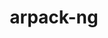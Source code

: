 ---
title: "arpack-ng"
layout: cache
categories: [package, develop]
meta: {"versions": ["3.8.0", "3.9.0"], "compilers": ["gcc@=11.1.0", "gcc@=12.1.0", "gcc@=8.4.0", "oneapi@=2023.0.0", "oneapi@=2023.1.0", "oneapi@=2023.2.0"], "oss": ["ubuntu18.04", "ubuntu20.04", "ubuntu22.04"], "platforms": ["linux"], "targets": ["ppc64le", "x86_64", "x86_64_v3"], "stacks": ["e4s", "e4s-oneapi", "e4s-power", "root", "tutorial"], "num_specs": 112, "num_specs_by_stack": {"root": 112, "e4s-power": 5, "e4s-oneapi": 17, "e4s": 5, "tutorial": 2}}
spec_details: [{"hash": "tmvduh4cix7s34colkt5lcyugs4olayf", "compiler": "gcc@=8.4.0", "versions": ["3.8.0"], "os": "ubuntu18.04", "platform": "linux", "target": "x86_64", "variants": ["+mpi", "+shared"], "stacks": ["root"], "size": "-", "tarball": "https://binaries.spack.io/develop/build_cache/linux-ubuntu18.04-x86_64/gcc-8.4.0/arpack-ng-3.8.0/linux-ubuntu18.04-x86_64-gcc-8.4.0-arpack-ng-3.8.0-tmvduh4cix7s34colkt5lcyugs4olayf.spack"}, {"hash": "2jkyprvszyho2seg5tcwxlnaew2h3c6l", "compiler": "gcc@=8.4.0", "versions": ["3.8.0"], "os": "ubuntu18.04", "platform": "linux", "target": "x86_64", "variants": ["build_system=cmake", "build_type=RelWithDebInfo", "~icb", "~ipo", "+mpi", "+shared"], "stacks": ["root"], "size": "-", "tarball": "https://binaries.spack.io/develop/build_cache/linux-ubuntu18.04-x86_64/gcc-8.4.0/arpack-ng-3.8.0/linux-ubuntu18.04-x86_64-gcc-8.4.0-arpack-ng-3.8.0-2jkyprvszyho2seg5tcwxlnaew2h3c6l.spack"}, {"hash": "yokklhtacw4ji2gfacz53ssj6qm2krfo", "compiler": "gcc@=8.4.0", "versions": ["3.8.0"], "os": "ubuntu18.04", "platform": "linux", "target": "x86_64", "variants": ["+mpi", "+shared"], "stacks": ["root"], "size": "-", "tarball": "https://binaries.spack.io/develop/build_cache/linux-ubuntu18.04-x86_64/gcc-8.4.0/arpack-ng-3.8.0/linux-ubuntu18.04-x86_64-gcc-8.4.0-arpack-ng-3.8.0-yokklhtacw4ji2gfacz53ssj6qm2krfo.spack"}, {"hash": "ctvpw67k5uzaeftvtfwzb54upbalv3d6", "compiler": "gcc@=8.4.0", "versions": ["3.8.0"], "os": "ubuntu18.04", "platform": "linux", "target": "x86_64", "variants": ["build_system=cmake", "build_type=RelWithDebInfo", "~ipo", "+mpi", "+shared"], "stacks": ["root"], "size": "-", "tarball": "https://binaries.spack.io/develop/build_cache/linux-ubuntu18.04-x86_64/gcc-8.4.0/arpack-ng-3.8.0/linux-ubuntu18.04-x86_64-gcc-8.4.0-arpack-ng-3.8.0-ctvpw67k5uzaeftvtfwzb54upbalv3d6.spack"}, {"hash": "talcbfagn2ojwczjphydu6vxs252yxj2", "compiler": "gcc@=8.4.0", "versions": ["3.8.0"], "os": "ubuntu18.04", "platform": "linux", "target": "x86_64", "variants": ["+mpi", "+shared"], "stacks": ["root"], "size": "-", "tarball": "https://binaries.spack.io/develop/build_cache/linux-ubuntu18.04-x86_64/gcc-8.4.0/arpack-ng-3.8.0/linux-ubuntu18.04-x86_64-gcc-8.4.0-arpack-ng-3.8.0-talcbfagn2ojwczjphydu6vxs252yxj2.spack"}, {"hash": "p6q564yklf6ucd66nzdulsmuc3iefzqq", "compiler": "gcc@=8.4.0", "versions": ["3.8.0"], "os": "ubuntu18.04", "platform": "linux", "target": "x86_64", "variants": ["+mpi", "+shared"], "stacks": ["root"], "size": "-", "tarball": "https://binaries.spack.io/develop/build_cache/linux-ubuntu18.04-x86_64/gcc-8.4.0/arpack-ng-3.8.0/linux-ubuntu18.04-x86_64-gcc-8.4.0-arpack-ng-3.8.0-p6q564yklf6ucd66nzdulsmuc3iefzqq.spack"}, {"hash": "eeuztoz4cu2qshp7trwgdkfly6ixqg2f", "compiler": "gcc@=8.4.0", "versions": ["3.8.0"], "os": "ubuntu18.04", "platform": "linux", "target": "x86_64", "variants": ["+mpi", "+shared"], "stacks": ["root"], "size": "-", "tarball": "https://binaries.spack.io/develop/build_cache/linux-ubuntu18.04-x86_64/gcc-8.4.0/arpack-ng-3.8.0/linux-ubuntu18.04-x86_64-gcc-8.4.0-arpack-ng-3.8.0-eeuztoz4cu2qshp7trwgdkfly6ixqg2f.spack"}, {"hash": "37ohfsnzu7wyehdvfo53lnivmrxmhhs2", "compiler": "gcc@=8.4.0", "versions": ["3.8.0"], "os": "ubuntu18.04", "platform": "linux", "target": "x86_64", "variants": ["+mpi", "+shared"], "stacks": ["root"], "size": "-", "tarball": "https://binaries.spack.io/develop/build_cache/linux-ubuntu18.04-x86_64/gcc-8.4.0/arpack-ng-3.8.0/linux-ubuntu18.04-x86_64-gcc-8.4.0-arpack-ng-3.8.0-37ohfsnzu7wyehdvfo53lnivmrxmhhs2.spack"}, {"hash": "cms6ycfnr4k4omixt2plsxnqsviigpdc", "compiler": "gcc@=8.4.0", "versions": ["3.8.0"], "os": "ubuntu18.04", "platform": "linux", "target": "x86_64", "variants": ["+mpi", "+shared"], "stacks": ["root"], "size": "-", "tarball": "https://binaries.spack.io/develop/build_cache/linux-ubuntu18.04-x86_64/gcc-8.4.0/arpack-ng-3.8.0/linux-ubuntu18.04-x86_64-gcc-8.4.0-arpack-ng-3.8.0-cms6ycfnr4k4omixt2plsxnqsviigpdc.spack"}, {"hash": "2wox2thv54yzrqcqx6s32xxojfo2qx7l", "compiler": "gcc@=8.4.0", "versions": ["3.8.0"], "os": "ubuntu18.04", "platform": "linux", "target": "x86_64", "variants": ["+mpi", "+shared"], "stacks": ["root"], "size": "-", "tarball": "https://binaries.spack.io/develop/build_cache/linux-ubuntu18.04-x86_64/gcc-8.4.0/arpack-ng-3.8.0/linux-ubuntu18.04-x86_64-gcc-8.4.0-arpack-ng-3.8.0-2wox2thv54yzrqcqx6s32xxojfo2qx7l.spack"}, {"hash": "ogpo5hry4rezlt3jeybo6uy723v66w4g", "compiler": "gcc@=8.4.0", "versions": ["3.8.0"], "os": "ubuntu18.04", "platform": "linux", "target": "x86_64", "variants": ["build_system=cmake", "build_type=RelWithDebInfo", "generator=make", "~icb", "~ipo", "+mpi", "+shared"], "stacks": ["root"], "size": "-", "tarball": "https://binaries.spack.io/develop/build_cache/linux-ubuntu18.04-x86_64/gcc-8.4.0/arpack-ng-3.8.0/linux-ubuntu18.04-x86_64-gcc-8.4.0-arpack-ng-3.8.0-ogpo5hry4rezlt3jeybo6uy723v66w4g.spack"}, {"hash": "qs66susv6itlybdxh6h4gdxxsxnb5acb", "compiler": "gcc@=8.4.0", "versions": ["3.8.0"], "os": "ubuntu18.04", "platform": "linux", "target": "x86_64", "variants": ["+mpi", "+shared"], "stacks": ["root"], "size": "-", "tarball": "https://binaries.spack.io/develop/build_cache/linux-ubuntu18.04-x86_64/gcc-8.4.0/arpack-ng-3.8.0/linux-ubuntu18.04-x86_64-gcc-8.4.0-arpack-ng-3.8.0-qs66susv6itlybdxh6h4gdxxsxnb5acb.spack"}, {"hash": "mdmampdkzpaemcmaqrgvw5pow47g7v3p", "compiler": "gcc@=8.4.0", "versions": ["3.8.0"], "os": "ubuntu18.04", "platform": "linux", "target": "x86_64", "variants": ["+mpi", "+shared"], "stacks": ["root"], "size": "-", "tarball": "https://binaries.spack.io/develop/build_cache/linux-ubuntu18.04-x86_64/gcc-8.4.0/arpack-ng-3.8.0/linux-ubuntu18.04-x86_64-gcc-8.4.0-arpack-ng-3.8.0-mdmampdkzpaemcmaqrgvw5pow47g7v3p.spack"}, {"hash": "zmpcumm4yhg5p6a5wxsqiehzft2gh23n", "compiler": "gcc@=8.4.0", "versions": ["3.8.0"], "os": "ubuntu18.04", "platform": "linux", "target": "x86_64", "variants": ["+mpi", "+shared"], "stacks": ["root"], "size": "-", "tarball": "https://binaries.spack.io/develop/build_cache/linux-ubuntu18.04-x86_64/gcc-8.4.0/arpack-ng-3.8.0/linux-ubuntu18.04-x86_64-gcc-8.4.0-arpack-ng-3.8.0-zmpcumm4yhg5p6a5wxsqiehzft2gh23n.spack"}, {"hash": "lqvq3we2bgrg2j2zowjs5nialpimfc3b", "compiler": "gcc@=8.4.0", "versions": ["3.8.0"], "os": "ubuntu18.04", "platform": "linux", "target": "x86_64", "variants": ["+mpi", "+shared"], "stacks": ["root"], "size": "-", "tarball": "https://binaries.spack.io/develop/build_cache/linux-ubuntu18.04-x86_64/gcc-8.4.0/arpack-ng-3.8.0/linux-ubuntu18.04-x86_64-gcc-8.4.0-arpack-ng-3.8.0-lqvq3we2bgrg2j2zowjs5nialpimfc3b.spack"}, {"hash": "txaqcckl4gcujf34rufwflnfv4xmtvz7", "compiler": "gcc@=8.4.0", "versions": ["3.8.0"], "os": "ubuntu18.04", "platform": "linux", "target": "x86_64", "variants": ["+mpi", "+shared"], "stacks": ["root"], "size": "-", "tarball": "https://binaries.spack.io/develop/build_cache/linux-ubuntu18.04-x86_64/gcc-8.4.0/arpack-ng-3.8.0/linux-ubuntu18.04-x86_64-gcc-8.4.0-arpack-ng-3.8.0-txaqcckl4gcujf34rufwflnfv4xmtvz7.spack"}, {"hash": "qks53jajlf62yvhlimjahpesaq2we5kq", "compiler": "gcc@=8.4.0", "versions": ["3.8.0"], "os": "ubuntu18.04", "platform": "linux", "target": "x86_64", "variants": ["build_system=cmake", "build_type=RelWithDebInfo", "~icb", "~ipo", "+mpi", "+shared"], "stacks": ["root"], "size": "-", "tarball": "https://binaries.spack.io/develop/build_cache/linux-ubuntu18.04-x86_64/gcc-8.4.0/arpack-ng-3.8.0/linux-ubuntu18.04-x86_64-gcc-8.4.0-arpack-ng-3.8.0-qks53jajlf62yvhlimjahpesaq2we5kq.spack"}, {"hash": "mcnqtw4qsd34vyhygl4pakydshspnui7", "compiler": "gcc@=8.4.0", "versions": ["3.8.0"], "os": "ubuntu18.04", "platform": "linux", "target": "x86_64", "variants": ["+mpi", "+shared"], "stacks": ["root"], "size": "-", "tarball": "https://binaries.spack.io/develop/build_cache/linux-ubuntu18.04-x86_64/gcc-8.4.0/arpack-ng-3.8.0/linux-ubuntu18.04-x86_64-gcc-8.4.0-arpack-ng-3.8.0-mcnqtw4qsd34vyhygl4pakydshspnui7.spack"}, {"hash": "2f6gg2aq3kz2w2aoelvcjvzypa3o3vlv", "compiler": "gcc@=8.4.0", "versions": ["3.8.0"], "os": "ubuntu18.04", "platform": "linux", "target": "x86_64", "variants": ["+mpi", "+shared"], "stacks": ["root"], "size": "-", "tarball": "https://binaries.spack.io/develop/build_cache/linux-ubuntu18.04-x86_64/gcc-8.4.0/arpack-ng-3.8.0/linux-ubuntu18.04-x86_64-gcc-8.4.0-arpack-ng-3.8.0-2f6gg2aq3kz2w2aoelvcjvzypa3o3vlv.spack"}, {"hash": "hawcbpkh3rrw4dzigzeywkxyf6vae3fo", "compiler": "gcc@=8.4.0", "versions": ["3.8.0"], "os": "ubuntu18.04", "platform": "linux", "target": "x86_64", "variants": ["build_system=cmake", "build_type=RelWithDebInfo", "~ipo", "+mpi", "+shared"], "stacks": ["root"], "size": "-", "tarball": "https://binaries.spack.io/develop/build_cache/linux-ubuntu18.04-x86_64/gcc-8.4.0/arpack-ng-3.8.0/linux-ubuntu18.04-x86_64-gcc-8.4.0-arpack-ng-3.8.0-hawcbpkh3rrw4dzigzeywkxyf6vae3fo.spack"}, {"hash": "qlqtusjnqj5ngnybttbcyyfhfb6ndwoa", "compiler": "gcc@=8.4.0", "versions": ["3.8.0"], "os": "ubuntu18.04", "platform": "linux", "target": "x86_64", "variants": ["+mpi", "+shared"], "stacks": ["root"], "size": "-", "tarball": "https://binaries.spack.io/develop/build_cache/linux-ubuntu18.04-x86_64/gcc-8.4.0/arpack-ng-3.8.0/linux-ubuntu18.04-x86_64-gcc-8.4.0-arpack-ng-3.8.0-qlqtusjnqj5ngnybttbcyyfhfb6ndwoa.spack"}, {"hash": "vvb4k2iudj7l7wcycxtyhjuzkfcwwysf", "compiler": "gcc@=8.4.0", "versions": ["3.8.0"], "os": "ubuntu18.04", "platform": "linux", "target": "x86_64", "variants": ["+mpi", "+shared"], "stacks": ["root"], "size": "-", "tarball": "https://binaries.spack.io/develop/build_cache/linux-ubuntu18.04-x86_64/gcc-8.4.0/arpack-ng-3.8.0/linux-ubuntu18.04-x86_64-gcc-8.4.0-arpack-ng-3.8.0-vvb4k2iudj7l7wcycxtyhjuzkfcwwysf.spack"}, {"hash": "ygh5crprkgi3pvwoorsmh4h7exvbary5", "compiler": "gcc@=8.4.0", "versions": ["3.8.0"], "os": "ubuntu18.04", "platform": "linux", "target": "x86_64", "variants": ["+mpi", "+shared"], "stacks": ["root"], "size": "-", "tarball": "https://binaries.spack.io/develop/build_cache/linux-ubuntu18.04-x86_64/gcc-8.4.0/arpack-ng-3.8.0/linux-ubuntu18.04-x86_64-gcc-8.4.0-arpack-ng-3.8.0-ygh5crprkgi3pvwoorsmh4h7exvbary5.spack"}, {"hash": "yzxi2t6sbhuogrxrwphbwa2yqoxhwd3i", "compiler": "gcc@=8.4.0", "versions": ["3.8.0"], "os": "ubuntu18.04", "platform": "linux", "target": "x86_64", "variants": ["+mpi", "+shared"], "stacks": ["root"], "size": "-", "tarball": "https://binaries.spack.io/develop/build_cache/linux-ubuntu18.04-x86_64/gcc-8.4.0/arpack-ng-3.8.0/linux-ubuntu18.04-x86_64-gcc-8.4.0-arpack-ng-3.8.0-yzxi2t6sbhuogrxrwphbwa2yqoxhwd3i.spack"}, {"hash": "llgqxg5pw5aghjd37qwrflie2ap7qwxd", "compiler": "gcc@=8.4.0", "versions": ["3.8.0"], "os": "ubuntu18.04", "platform": "linux", "target": "x86_64", "variants": ["build_system=cmake", "build_type=RelWithDebInfo", "~icb", "~ipo", "+mpi", "+shared"], "stacks": ["root"], "size": "-", "tarball": "https://binaries.spack.io/develop/build_cache/linux-ubuntu18.04-x86_64/gcc-8.4.0/arpack-ng-3.8.0/linux-ubuntu18.04-x86_64-gcc-8.4.0-arpack-ng-3.8.0-llgqxg5pw5aghjd37qwrflie2ap7qwxd.spack"}, {"hash": "zgu6xqao3pxwvu5vript7c7c4mh5iliq", "compiler": "gcc@=8.4.0", "versions": ["3.8.0"], "os": "ubuntu18.04", "platform": "linux", "target": "x86_64", "variants": ["+mpi", "+shared"], "stacks": ["root"], "size": "-", "tarball": "https://binaries.spack.io/develop/build_cache/linux-ubuntu18.04-x86_64/gcc-8.4.0/arpack-ng-3.8.0/linux-ubuntu18.04-x86_64-gcc-8.4.0-arpack-ng-3.8.0-zgu6xqao3pxwvu5vript7c7c4mh5iliq.spack"}, {"hash": "awhi2tbdoioe5dhg2rfuk3ig7xvwg5ky", "compiler": "gcc@=8.4.0", "versions": ["3.8.0"], "os": "ubuntu18.04", "platform": "linux", "target": "x86_64", "variants": ["build_system=cmake", "build_type=RelWithDebInfo", "~icb", "~ipo", "+mpi", "+shared"], "stacks": ["root"], "size": "-", "tarball": "https://binaries.spack.io/develop/build_cache/linux-ubuntu18.04-x86_64/gcc-8.4.0/arpack-ng-3.8.0/linux-ubuntu18.04-x86_64-gcc-8.4.0-arpack-ng-3.8.0-awhi2tbdoioe5dhg2rfuk3ig7xvwg5ky.spack"}, {"hash": "2ahzve2wjsg6m5w2ogftkfefqhgfqfnl", "compiler": "gcc@=8.4.0", "versions": ["3.8.0"], "os": "ubuntu18.04", "platform": "linux", "target": "x86_64", "variants": ["build_system=cmake", "build_type=RelWithDebInfo", "~ipo", "+mpi", "+shared"], "stacks": ["root"], "size": "-", "tarball": "https://binaries.spack.io/develop/build_cache/linux-ubuntu18.04-x86_64/gcc-8.4.0/arpack-ng-3.8.0/linux-ubuntu18.04-x86_64-gcc-8.4.0-arpack-ng-3.8.0-2ahzve2wjsg6m5w2ogftkfefqhgfqfnl.spack"}, {"hash": "x3hgxmas2xdqej6cky74ut75wtianyc7", "compiler": "gcc@=8.4.0", "versions": ["3.8.0"], "os": "ubuntu18.04", "platform": "linux", "target": "x86_64", "variants": ["+mpi", "+shared"], "stacks": ["root"], "size": "-", "tarball": "https://binaries.spack.io/develop/build_cache/linux-ubuntu18.04-x86_64/gcc-8.4.0/arpack-ng-3.8.0/linux-ubuntu18.04-x86_64-gcc-8.4.0-arpack-ng-3.8.0-x3hgxmas2xdqej6cky74ut75wtianyc7.spack"}, {"hash": "23zbas4zx643b6n2tw4qfji6dgvssrk4", "compiler": "gcc@=8.4.0", "versions": ["3.8.0"], "os": "ubuntu18.04", "platform": "linux", "target": "x86_64", "variants": ["+mpi", "+shared"], "stacks": ["root"], "size": "-", "tarball": "https://binaries.spack.io/develop/build_cache/linux-ubuntu18.04-x86_64/gcc-8.4.0/arpack-ng-3.8.0/linux-ubuntu18.04-x86_64-gcc-8.4.0-arpack-ng-3.8.0-23zbas4zx643b6n2tw4qfji6dgvssrk4.spack"}, {"hash": "czwbknotd3sb6yn333usjru34466dz4j", "compiler": "gcc@=8.4.0", "versions": ["3.8.0"], "os": "ubuntu18.04", "platform": "linux", "target": "x86_64", "variants": ["+mpi", "+shared"], "stacks": ["root"], "size": "-", "tarball": "https://binaries.spack.io/develop/build_cache/linux-ubuntu18.04-x86_64/gcc-8.4.0/arpack-ng-3.8.0/linux-ubuntu18.04-x86_64-gcc-8.4.0-arpack-ng-3.8.0-czwbknotd3sb6yn333usjru34466dz4j.spack"}, {"hash": "yi3ibqjz2vqolgbw4hndqz6nvd6woj4r", "compiler": "gcc@=8.4.0", "versions": ["3.8.0"], "os": "ubuntu18.04", "platform": "linux", "target": "x86_64", "variants": ["+mpi", "+shared"], "stacks": ["root"], "size": "-", "tarball": "https://binaries.spack.io/develop/build_cache/linux-ubuntu18.04-x86_64/gcc-8.4.0/arpack-ng-3.8.0/linux-ubuntu18.04-x86_64-gcc-8.4.0-arpack-ng-3.8.0-yi3ibqjz2vqolgbw4hndqz6nvd6woj4r.spack"}, {"hash": "2layyy5iepaayorvjhvx3sex36yrujwb", "compiler": "gcc@=8.4.0", "versions": ["3.8.0"], "os": "ubuntu18.04", "platform": "linux", "target": "x86_64", "variants": ["+mpi", "+shared"], "stacks": ["root"], "size": "-", "tarball": "https://binaries.spack.io/develop/build_cache/linux-ubuntu18.04-x86_64/gcc-8.4.0/arpack-ng-3.8.0/linux-ubuntu18.04-x86_64-gcc-8.4.0-arpack-ng-3.8.0-2layyy5iepaayorvjhvx3sex36yrujwb.spack"}, {"hash": "gczs6tguo4qjptnoortuvajqy3y6weuq", "compiler": "gcc@=8.4.0", "versions": ["3.8.0"], "os": "ubuntu18.04", "platform": "linux", "target": "x86_64", "variants": ["+mpi", "+shared"], "stacks": ["root"], "size": "-", "tarball": "https://binaries.spack.io/develop/build_cache/linux-ubuntu18.04-x86_64/gcc-8.4.0/arpack-ng-3.8.0/linux-ubuntu18.04-x86_64-gcc-8.4.0-arpack-ng-3.8.0-gczs6tguo4qjptnoortuvajqy3y6weuq.spack"}, {"hash": "5yvibbvlkam3c2xtwrq5yg5nuyumpqr2", "compiler": "gcc@=8.4.0", "versions": ["3.8.0"], "os": "ubuntu18.04", "platform": "linux", "target": "x86_64", "variants": ["+mpi", "+shared"], "stacks": ["root"], "size": "-", "tarball": "https://binaries.spack.io/develop/build_cache/linux-ubuntu18.04-x86_64/gcc-8.4.0/arpack-ng-3.8.0/linux-ubuntu18.04-x86_64-gcc-8.4.0-arpack-ng-3.8.0-5yvibbvlkam3c2xtwrq5yg5nuyumpqr2.spack"}, {"hash": "7awejeh2ulyngvpyhvrkgajcfn25kljp", "compiler": "gcc@=8.4.0", "versions": ["3.8.0"], "os": "ubuntu18.04", "platform": "linux", "target": "x86_64", "variants": ["+mpi", "+shared"], "stacks": ["root"], "size": "-", "tarball": "https://binaries.spack.io/develop/build_cache/linux-ubuntu18.04-x86_64/gcc-8.4.0/arpack-ng-3.8.0/linux-ubuntu18.04-x86_64-gcc-8.4.0-arpack-ng-3.8.0-7awejeh2ulyngvpyhvrkgajcfn25kljp.spack"}, {"hash": "2gtvzjrb3zqf53ruupxu5v25wfbo2ml2", "compiler": "gcc@=8.4.0", "versions": ["3.8.0"], "os": "ubuntu18.04", "platform": "linux", "target": "x86_64", "variants": ["build_system=cmake", "build_type=RelWithDebInfo", "~ipo", "+mpi", "+shared"], "stacks": ["root"], "size": "-", "tarball": "https://binaries.spack.io/develop/build_cache/linux-ubuntu18.04-x86_64/gcc-8.4.0/arpack-ng-3.8.0/linux-ubuntu18.04-x86_64-gcc-8.4.0-arpack-ng-3.8.0-2gtvzjrb3zqf53ruupxu5v25wfbo2ml2.spack"}, {"hash": "rh56osfsw4v6j5mcwliqggnkaispelpd", "compiler": "gcc@=8.4.0", "versions": ["3.8.0"], "os": "ubuntu18.04", "platform": "linux", "target": "x86_64", "variants": ["+mpi", "+shared"], "stacks": ["root"], "size": "-", "tarball": "https://binaries.spack.io/develop/build_cache/linux-ubuntu18.04-x86_64/gcc-8.4.0/arpack-ng-3.8.0/linux-ubuntu18.04-x86_64-gcc-8.4.0-arpack-ng-3.8.0-rh56osfsw4v6j5mcwliqggnkaispelpd.spack"}, {"hash": "34xj7xhyh5oongj6urkk3wzautl7cgic", "compiler": "gcc@=8.4.0", "versions": ["3.8.0"], "os": "ubuntu18.04", "platform": "linux", "target": "x86_64", "variants": ["build_system=cmake", "build_type=RelWithDebInfo", "~ipo", "+mpi", "+shared"], "stacks": ["root"], "size": "-", "tarball": "https://binaries.spack.io/develop/build_cache/linux-ubuntu18.04-x86_64/gcc-8.4.0/arpack-ng-3.8.0/linux-ubuntu18.04-x86_64-gcc-8.4.0-arpack-ng-3.8.0-34xj7xhyh5oongj6urkk3wzautl7cgic.spack"}, {"hash": "5zscvxoxjcnu4jzesmojybnh2kvfpixf", "compiler": "gcc@=8.4.0", "versions": ["3.8.0"], "os": "ubuntu18.04", "platform": "linux", "target": "x86_64", "variants": ["+mpi", "+shared"], "stacks": ["root"], "size": "-", "tarball": "https://binaries.spack.io/develop/build_cache/linux-ubuntu18.04-x86_64/gcc-8.4.0/arpack-ng-3.8.0/linux-ubuntu18.04-x86_64-gcc-8.4.0-arpack-ng-3.8.0-5zscvxoxjcnu4jzesmojybnh2kvfpixf.spack"}, {"hash": "x5mraopashx6uj3664pw76ys5axphnxl", "compiler": "gcc@=8.4.0", "versions": ["3.8.0"], "os": "ubuntu18.04", "platform": "linux", "target": "x86_64", "variants": ["build_system=cmake", "build_type=RelWithDebInfo", "generator=make", "~icb", "~ipo", "+mpi", "+shared"], "stacks": ["root"], "size": "-", "tarball": "https://binaries.spack.io/develop/build_cache/linux-ubuntu18.04-x86_64/gcc-8.4.0/arpack-ng-3.8.0/linux-ubuntu18.04-x86_64-gcc-8.4.0-arpack-ng-3.8.0-x5mraopashx6uj3664pw76ys5axphnxl.spack"}, {"hash": "d7ezvj36ynwlwxe5veabej6y7ritzzib", "compiler": "gcc@=8.4.0", "versions": ["3.8.0"], "os": "ubuntu18.04", "platform": "linux", "target": "x86_64", "variants": ["+mpi", "+shared"], "stacks": ["root"], "size": "-", "tarball": "https://binaries.spack.io/develop/build_cache/linux-ubuntu18.04-x86_64/gcc-8.4.0/arpack-ng-3.8.0/linux-ubuntu18.04-x86_64-gcc-8.4.0-arpack-ng-3.8.0-d7ezvj36ynwlwxe5veabej6y7ritzzib.spack"}, {"hash": "uj7vtqpjd56c4ey7d6am7mm6hbctk5y6", "compiler": "gcc@=8.4.0", "versions": ["3.8.0"], "os": "ubuntu18.04", "platform": "linux", "target": "x86_64_v3", "variants": ["build_system=cmake", "build_type=RelWithDebInfo", "generator=make", "~icb", "~ipo", "+mpi", "+shared"], "stacks": ["root"], "size": "-", "tarball": "https://binaries.spack.io/develop/build_cache/linux-ubuntu18.04-x86_64_v3/gcc-8.4.0/arpack-ng-3.8.0/linux-ubuntu18.04-x86_64_v3-gcc-8.4.0-arpack-ng-3.8.0-uj7vtqpjd56c4ey7d6am7mm6hbctk5y6.spack"}, {"hash": "37674lirgdicofz6ljw2bsy7g2gvatd7", "compiler": "gcc@=8.4.0", "versions": ["3.8.0"], "os": "ubuntu18.04", "platform": "linux", "target": "x86_64_v3", "variants": ["build_system=cmake", "build_type=RelWithDebInfo", "generator=make", "~icb", "~ipo", "+mpi", "+shared"], "stacks": ["root"], "size": "-", "tarball": "https://binaries.spack.io/develop/build_cache/linux-ubuntu18.04-x86_64_v3/gcc-8.4.0/arpack-ng-3.8.0/linux-ubuntu18.04-x86_64_v3-gcc-8.4.0-arpack-ng-3.8.0-37674lirgdicofz6ljw2bsy7g2gvatd7.spack"}, {"hash": "agfxy3ipfbj5oq4fv5emotrfmrsldk5h", "compiler": "gcc@=8.4.0", "versions": ["3.8.0"], "os": "ubuntu18.04", "platform": "linux", "target": "x86_64_v3", "variants": ["build_system=cmake", "build_type=RelWithDebInfo", "generator=make", "~icb", "~ipo", "+mpi", "+shared"], "stacks": ["root"], "size": "-", "tarball": "https://binaries.spack.io/develop/build_cache/linux-ubuntu18.04-x86_64_v3/gcc-8.4.0/arpack-ng-3.8.0/linux-ubuntu18.04-x86_64_v3-gcc-8.4.0-arpack-ng-3.8.0-agfxy3ipfbj5oq4fv5emotrfmrsldk5h.spack"}, {"hash": "yvsnyunajcynhzgdk74pqaxw6rpw323n", "compiler": "gcc@=8.4.0", "versions": ["3.9.0"], "os": "ubuntu18.04", "platform": "linux", "target": "x86_64_v3", "variants": ["build_system=cmake", "build_type=RelWithDebInfo", "generator=make", "~icb", "~ipo", "+mpi", "+shared"], "stacks": ["root"], "size": "-", "tarball": "https://binaries.spack.io/develop/build_cache/linux-ubuntu18.04-x86_64_v3/gcc-8.4.0/arpack-ng-3.9.0/linux-ubuntu18.04-x86_64_v3-gcc-8.4.0-arpack-ng-3.9.0-yvsnyunajcynhzgdk74pqaxw6rpw323n.spack"}, {"hash": "4vfda4upfvhdsqdrizr4x2mag7yoqyyi", "compiler": "gcc@=8.4.0", "versions": ["3.9.0"], "os": "ubuntu18.04", "platform": "linux", "target": "x86_64_v3", "variants": ["build_system=cmake", "build_type=RelWithDebInfo", "generator=make", "~icb", "~ipo", "+mpi", "+shared"], "stacks": ["root"], "size": "-", "tarball": "https://binaries.spack.io/develop/build_cache/linux-ubuntu18.04-x86_64_v3/gcc-8.4.0/arpack-ng-3.9.0/linux-ubuntu18.04-x86_64_v3-gcc-8.4.0-arpack-ng-3.9.0-4vfda4upfvhdsqdrizr4x2mag7yoqyyi.spack"}, {"hash": "yih2kzs433dp3ftgm6omdx4zkkkzdy7h", "compiler": "gcc@=8.4.0", "versions": ["3.8.0"], "os": "ubuntu18.04", "platform": "linux", "target": "x86_64_v3", "variants": ["build_system=cmake", "build_type=RelWithDebInfo", "generator=make", "~icb", "~ipo", "+mpi", "+shared"], "stacks": ["root"], "size": "-", "tarball": "https://binaries.spack.io/develop/build_cache/linux-ubuntu18.04-x86_64_v3/gcc-8.4.0/arpack-ng-3.8.0/linux-ubuntu18.04-x86_64_v3-gcc-8.4.0-arpack-ng-3.8.0-yih2kzs433dp3ftgm6omdx4zkkkzdy7h.spack"}, {"hash": "edbxveuvtroavi7b3amhweuxartsa5ud", "compiler": "gcc@=8.4.0", "versions": ["3.9.0"], "os": "ubuntu18.04", "platform": "linux", "target": "x86_64_v3", "variants": ["build_system=cmake", "build_type=RelWithDebInfo", "generator=make", "~icb", "~ipo", "+mpi", "+shared"], "stacks": ["root"], "size": "-", "tarball": "https://binaries.spack.io/develop/build_cache/linux-ubuntu18.04-x86_64_v3/gcc-8.4.0/arpack-ng-3.9.0/linux-ubuntu18.04-x86_64_v3-gcc-8.4.0-arpack-ng-3.9.0-edbxveuvtroavi7b3amhweuxartsa5ud.spack"}, {"hash": "zwpsn7e363h4vosvkquihx76lmzj22jb", "compiler": "gcc@=11.1.0", "versions": ["3.9.0"], "os": "ubuntu20.04", "platform": "linux", "target": "ppc64le", "variants": ["build_system=cmake", "build_type=RelWithDebInfo", "generator=make", "~icb", "~ipo", "+mpi", "+shared"], "stacks": ["root"], "size": "-", "tarball": "https://binaries.spack.io/develop/build_cache/linux-ubuntu20.04-ppc64le/gcc-11.1.0/arpack-ng-3.9.0/linux-ubuntu20.04-ppc64le-gcc-11.1.0-arpack-ng-3.9.0-zwpsn7e363h4vosvkquihx76lmzj22jb.spack"}, {"hash": "pbpjxubsil6fxfeecnot5kvdjwdv6ksg", "compiler": "gcc@=11.1.0", "versions": ["3.9.0"], "os": "ubuntu20.04", "platform": "linux", "target": "ppc64le", "variants": ["build_system=cmake", "build_type=Release", "generator=make", "~icb", "~ipo", "+mpi", "+shared"], "stacks": ["root"], "size": "-", "tarball": "https://binaries.spack.io/develop/build_cache/linux-ubuntu20.04-ppc64le/gcc-11.1.0/arpack-ng-3.9.0/linux-ubuntu20.04-ppc64le-gcc-11.1.0-arpack-ng-3.9.0-pbpjxubsil6fxfeecnot5kvdjwdv6ksg.spack"}, {"hash": "y2s5u6puejmbfsuypvzz5ocxtj6td3fa", "compiler": "gcc@=11.1.0", "versions": ["3.9.0"], "os": "ubuntu20.04", "platform": "linux", "target": "ppc64le", "variants": ["build_system=cmake", "build_type=Release", "generator=make", "~icb", "~ipo", "+mpi", "+shared"], "stacks": ["root"], "size": "-", "tarball": "https://binaries.spack.io/develop/build_cache/linux-ubuntu20.04-ppc64le/gcc-11.1.0/arpack-ng-3.9.0/linux-ubuntu20.04-ppc64le-gcc-11.1.0-arpack-ng-3.9.0-y2s5u6puejmbfsuypvzz5ocxtj6td3fa.spack"}, {"hash": "mzefepi2mldppkllcw6ujdt2ekxxt5h2", "compiler": "gcc@=11.1.0", "versions": ["3.9.0"], "os": "ubuntu20.04", "platform": "linux", "target": "ppc64le", "variants": ["build_system=cmake", "build_type=RelWithDebInfo", "generator=make", "~icb", "~ipo", "+mpi", "+shared"], "stacks": ["root"], "size": "-", "tarball": "https://binaries.spack.io/develop/build_cache/linux-ubuntu20.04-ppc64le/gcc-11.1.0/arpack-ng-3.9.0/linux-ubuntu20.04-ppc64le-gcc-11.1.0-arpack-ng-3.9.0-mzefepi2mldppkllcw6ujdt2ekxxt5h2.spack"}, {"hash": "zdv4a2vpx7zhvvoemorks6d7enlilx3l", "compiler": "gcc@=11.1.0", "versions": ["3.9.0"], "os": "ubuntu20.04", "platform": "linux", "target": "ppc64le", "variants": ["build_system=cmake", "build_type=Release", "generator=make", "~icb", "~ipo", "+mpi", "+shared"], "stacks": ["root"], "size": "-", "tarball": "https://binaries.spack.io/develop/build_cache/linux-ubuntu20.04-ppc64le/gcc-11.1.0/arpack-ng-3.9.0/linux-ubuntu20.04-ppc64le-gcc-11.1.0-arpack-ng-3.9.0-zdv4a2vpx7zhvvoemorks6d7enlilx3l.spack"}, {"hash": "x5c22oxu4faf6fazibtg54vmffpoxjdf", "compiler": "gcc@=11.1.0", "versions": ["3.9.0"], "os": "ubuntu20.04", "platform": "linux", "target": "ppc64le", "variants": ["build_system=cmake", "build_type=Release", "generator=make", "~icb", "~ipo", "+mpi", "+shared"], "stacks": ["root", "e4s-power"], "size": "-", "tarball": "https://binaries.spack.io/develop/build_cache/linux-ubuntu20.04-ppc64le/gcc-11.1.0/arpack-ng-3.9.0/linux-ubuntu20.04-ppc64le-gcc-11.1.0-arpack-ng-3.9.0-x5c22oxu4faf6fazibtg54vmffpoxjdf.spack"}, {"hash": "5xbb7m4yoyqg4bg3rz3ftcxbfbphvod2", "compiler": "gcc@=11.1.0", "versions": ["3.9.0"], "os": "ubuntu20.04", "platform": "linux", "target": "ppc64le", "variants": ["build_system=cmake", "build_type=Release", "generator=make", "~icb", "~ipo", "+mpi", "+shared"], "stacks": ["root", "e4s-power"], "size": "-", "tarball": "https://binaries.spack.io/develop/build_cache/linux-ubuntu20.04-ppc64le/gcc-11.1.0/arpack-ng-3.9.0/linux-ubuntu20.04-ppc64le-gcc-11.1.0-arpack-ng-3.9.0-5xbb7m4yoyqg4bg3rz3ftcxbfbphvod2.spack"}, {"hash": "uoaxfqsvqy2himsveuye7rfxbeyyt7wm", "compiler": "gcc@=11.1.0", "versions": ["3.9.0"], "os": "ubuntu20.04", "platform": "linux", "target": "ppc64le", "variants": ["build_system=cmake", "build_type=Release", "generator=make", "~icb", "~ipo", "+mpi", "+shared"], "stacks": ["root", "e4s-power"], "size": "-", "tarball": "https://binaries.spack.io/develop/build_cache/linux-ubuntu20.04-ppc64le/gcc-11.1.0/arpack-ng-3.9.0/linux-ubuntu20.04-ppc64le-gcc-11.1.0-arpack-ng-3.9.0-uoaxfqsvqy2himsveuye7rfxbeyyt7wm.spack"}, {"hash": "5j3rvavegzxttla6pjbtjgrocf3ksdas", "compiler": "gcc@=11.1.0", "versions": ["3.9.0"], "os": "ubuntu20.04", "platform": "linux", "target": "ppc64le", "variants": ["build_system=cmake", "build_type=RelWithDebInfo", "generator=make", "~icb", "~ipo", "+mpi", "+shared"], "stacks": ["root"], "size": "-", "tarball": "https://binaries.spack.io/develop/build_cache/linux-ubuntu20.04-ppc64le/gcc-11.1.0/arpack-ng-3.9.0/linux-ubuntu20.04-ppc64le-gcc-11.1.0-arpack-ng-3.9.0-5j3rvavegzxttla6pjbtjgrocf3ksdas.spack"}, {"hash": "aw6t2njtdjfpwap6ugr3wuotsj4kopdi", "compiler": "gcc@=11.1.0", "versions": ["3.9.0"], "os": "ubuntu20.04", "platform": "linux", "target": "ppc64le", "variants": ["build_system=cmake", "build_type=Release", "generator=make", "~icb", "~ipo", "+mpi", "+shared"], "stacks": ["root"], "size": "-", "tarball": "https://binaries.spack.io/develop/build_cache/linux-ubuntu20.04-ppc64le/gcc-11.1.0/arpack-ng-3.9.0/linux-ubuntu20.04-ppc64le-gcc-11.1.0-arpack-ng-3.9.0-aw6t2njtdjfpwap6ugr3wuotsj4kopdi.spack"}, {"hash": "hbe4nqi34x75jilv5qkgnvkigkcgm2ai", "compiler": "gcc@=11.1.0", "versions": ["3.9.0"], "os": "ubuntu20.04", "platform": "linux", "target": "ppc64le", "variants": ["build_system=cmake", "build_type=Release", "generator=make", "~icb", "~ipo", "+mpi", "+shared"], "stacks": ["root"], "size": "-", "tarball": "https://binaries.spack.io/develop/build_cache/linux-ubuntu20.04-ppc64le/gcc-11.1.0/arpack-ng-3.9.0/linux-ubuntu20.04-ppc64le-gcc-11.1.0-arpack-ng-3.9.0-hbe4nqi34x75jilv5qkgnvkigkcgm2ai.spack"}, {"hash": "k4a6yxjblei4fgwenhxvqa4zu3olmaad", "compiler": "gcc@=11.1.0", "versions": ["3.9.0"], "os": "ubuntu20.04", "platform": "linux", "target": "ppc64le", "variants": ["build_system=cmake", "build_type=Release", "generator=make", "~icb", "~ipo", "+mpi", "+shared"], "stacks": ["root"], "size": "-", "tarball": "https://binaries.spack.io/develop/build_cache/linux-ubuntu20.04-ppc64le/gcc-11.1.0/arpack-ng-3.9.0/linux-ubuntu20.04-ppc64le-gcc-11.1.0-arpack-ng-3.9.0-k4a6yxjblei4fgwenhxvqa4zu3olmaad.spack"}, {"hash": "5bugpnx4hpoe7omb5gkceyqejeubsvrp", "compiler": "gcc@=11.1.0", "versions": ["3.9.0"], "os": "ubuntu20.04", "platform": "linux", "target": "ppc64le", "variants": ["build_system=cmake", "build_type=Release", "generator=make", "~icb", "~ipo", "+mpi", "+shared"], "stacks": ["root"], "size": "-", "tarball": "https://binaries.spack.io/develop/build_cache/linux-ubuntu20.04-ppc64le/gcc-11.1.0/arpack-ng-3.9.0/linux-ubuntu20.04-ppc64le-gcc-11.1.0-arpack-ng-3.9.0-5bugpnx4hpoe7omb5gkceyqejeubsvrp.spack"}, {"hash": "36rsoujybgopktck5nvvgjgdgdany6gd", "compiler": "gcc@=11.1.0", "versions": ["3.9.0"], "os": "ubuntu20.04", "platform": "linux", "target": "ppc64le", "variants": ["build_system=cmake", "build_type=Release", "generator=make", "~icb", "~ipo", "+mpi", "+shared"], "stacks": ["root"], "size": "-", "tarball": "https://binaries.spack.io/develop/build_cache/linux-ubuntu20.04-ppc64le/gcc-11.1.0/arpack-ng-3.9.0/linux-ubuntu20.04-ppc64le-gcc-11.1.0-arpack-ng-3.9.0-36rsoujybgopktck5nvvgjgdgdany6gd.spack"}, {"hash": "g2hjnf36t7hrcg6exwpfderep23fwl7s", "compiler": "gcc@=11.1.0", "versions": ["3.9.0"], "os": "ubuntu20.04", "platform": "linux", "target": "ppc64le", "variants": ["build_system=cmake", "build_type=Release", "generator=make", "~icb", "~ipo", "+mpi", "+shared"], "stacks": ["root"], "size": "-", "tarball": "https://binaries.spack.io/develop/build_cache/linux-ubuntu20.04-ppc64le/gcc-11.1.0/arpack-ng-3.9.0/linux-ubuntu20.04-ppc64le-gcc-11.1.0-arpack-ng-3.9.0-g2hjnf36t7hrcg6exwpfderep23fwl7s.spack"}, {"hash": "lidp7ntpthkksqutzj5boymhd2da5msj", "compiler": "gcc@=11.1.0", "versions": ["3.9.0"], "os": "ubuntu20.04", "platform": "linux", "target": "ppc64le", "variants": ["build_system=cmake", "build_type=Release", "generator=make", "~icb", "~ipo", "+mpi", "+shared"], "stacks": ["root"], "size": "-", "tarball": "https://binaries.spack.io/develop/build_cache/linux-ubuntu20.04-ppc64le/gcc-11.1.0/arpack-ng-3.9.0/linux-ubuntu20.04-ppc64le-gcc-11.1.0-arpack-ng-3.9.0-lidp7ntpthkksqutzj5boymhd2da5msj.spack"}, {"hash": "fa5sdufugsrnzqzy4ezv4dblgwsbnv3z", "compiler": "gcc@=11.1.0", "versions": ["3.9.0"], "os": "ubuntu20.04", "platform": "linux", "target": "ppc64le", "variants": ["build_system=cmake", "build_type=Release", "generator=make", "~icb", "~ipo", "+mpi", "+shared"], "stacks": ["root", "e4s-power"], "size": "-", "tarball": "https://binaries.spack.io/develop/build_cache/linux-ubuntu20.04-ppc64le/gcc-11.1.0/arpack-ng-3.9.0/linux-ubuntu20.04-ppc64le-gcc-11.1.0-arpack-ng-3.9.0-fa5sdufugsrnzqzy4ezv4dblgwsbnv3z.spack"}, {"hash": "nu3yfihvtzqukieqejbal6wq3itcehcv", "compiler": "gcc@=11.1.0", "versions": ["3.9.0"], "os": "ubuntu20.04", "platform": "linux", "target": "ppc64le", "variants": ["build_system=cmake", "build_type=Release", "generator=make", "~icb", "~ipo", "+mpi", "+shared"], "stacks": ["root", "e4s-power"], "size": "-", "tarball": "https://binaries.spack.io/develop/build_cache/linux-ubuntu20.04-ppc64le/gcc-11.1.0/arpack-ng-3.9.0/linux-ubuntu20.04-ppc64le-gcc-11.1.0-arpack-ng-3.9.0-nu3yfihvtzqukieqejbal6wq3itcehcv.spack"}, {"hash": "52umgebvhlj5ea6lgc3avq7ig7o7pfas", "compiler": "oneapi@=2023.0.0", "versions": ["3.8.0"], "os": "ubuntu20.04", "platform": "linux", "target": "x86_64", "variants": ["build_system=cmake", "build_type=RelWithDebInfo", "generator=make", "~icb", "~ipo", "+mpi", "+shared"], "stacks": ["root", "e4s-oneapi"], "size": "-", "tarball": "https://binaries.spack.io/develop/build_cache/linux-ubuntu20.04-x86_64/oneapi-2023.0.0/arpack-ng-3.8.0/linux-ubuntu20.04-x86_64-oneapi-2023.0.0-arpack-ng-3.8.0-52umgebvhlj5ea6lgc3avq7ig7o7pfas.spack"}, {"hash": "y26mjis3sttr5hd35sj5zcyg5ua4hymw", "compiler": "oneapi@=2023.0.0", "versions": ["3.9.0"], "os": "ubuntu20.04", "platform": "linux", "target": "x86_64", "variants": ["build_system=cmake", "build_type=RelWithDebInfo", "generator=make", "~icb", "~ipo", "+mpi", "+shared"], "stacks": ["root", "e4s-oneapi"], "size": "-", "tarball": "https://binaries.spack.io/develop/build_cache/linux-ubuntu20.04-x86_64/oneapi-2023.0.0/arpack-ng-3.9.0/linux-ubuntu20.04-x86_64-oneapi-2023.0.0-arpack-ng-3.9.0-y26mjis3sttr5hd35sj5zcyg5ua4hymw.spack"}, {"hash": "hucvthmhnxtki7nwcyda5kqwlaa5iynh", "compiler": "oneapi@=2023.0.0", "versions": ["3.9.0"], "os": "ubuntu20.04", "platform": "linux", "target": "x86_64", "variants": ["build_system=cmake", "build_type=Release", "generator=make", "~icb", "~ipo", "+mpi", "+shared"], "stacks": ["root", "e4s-oneapi"], "size": "-", "tarball": "https://binaries.spack.io/develop/build_cache/linux-ubuntu20.04-x86_64/oneapi-2023.0.0/arpack-ng-3.9.0/linux-ubuntu20.04-x86_64-oneapi-2023.0.0-arpack-ng-3.9.0-hucvthmhnxtki7nwcyda5kqwlaa5iynh.spack"}, {"hash": "hl3ndbjqwgoyocf7yedabhqwzowtuijz", "compiler": "oneapi@=2023.0.0", "versions": ["3.9.0"], "os": "ubuntu20.04", "platform": "linux", "target": "x86_64", "variants": ["build_system=cmake", "build_type=RelWithDebInfo", "generator=make", "~icb", "~ipo", "+mpi", "+shared"], "stacks": ["root", "e4s-oneapi"], "size": "-", "tarball": "https://binaries.spack.io/develop/build_cache/linux-ubuntu20.04-x86_64/oneapi-2023.0.0/arpack-ng-3.9.0/linux-ubuntu20.04-x86_64-oneapi-2023.0.0-arpack-ng-3.9.0-hl3ndbjqwgoyocf7yedabhqwzowtuijz.spack"}, {"hash": "3civfyappd6a5kp7x67sso7pz2mx6vlz", "compiler": "oneapi@=2023.1.0", "versions": ["3.9.0"], "os": "ubuntu20.04", "platform": "linux", "target": "x86_64", "variants": ["build_system=cmake", "build_type=Release", "generator=make", "~icb", "~ipo", "+mpi", "+shared"], "stacks": ["root", "e4s-oneapi"], "size": "-", "tarball": "https://binaries.spack.io/develop/build_cache/linux-ubuntu20.04-x86_64/oneapi-2023.1.0/arpack-ng-3.9.0/linux-ubuntu20.04-x86_64-oneapi-2023.1.0-arpack-ng-3.9.0-3civfyappd6a5kp7x67sso7pz2mx6vlz.spack"}, {"hash": "k4erwqruoiidfg43hi2k6tyn6kjmkn7y", "compiler": "oneapi@=2023.1.0", "versions": ["3.9.0"], "os": "ubuntu20.04", "platform": "linux", "target": "x86_64", "variants": ["build_system=cmake", "build_type=Release", "generator=make", "~icb", "~ipo", "+mpi", "+shared"], "stacks": ["root", "e4s-oneapi"], "size": "-", "tarball": "https://binaries.spack.io/develop/build_cache/linux-ubuntu20.04-x86_64/oneapi-2023.1.0/arpack-ng-3.9.0/linux-ubuntu20.04-x86_64-oneapi-2023.1.0-arpack-ng-3.9.0-k4erwqruoiidfg43hi2k6tyn6kjmkn7y.spack"}, {"hash": "nntceduhnrmakodw3ruk2h6fhmo3eu23", "compiler": "oneapi@=2023.1.0", "versions": ["3.9.0"], "os": "ubuntu20.04", "platform": "linux", "target": "x86_64", "variants": ["build_system=cmake", "build_type=Release", "generator=make", "~icb", "~ipo", "+mpi", "+shared"], "stacks": ["root", "e4s-oneapi"], "size": "-", "tarball": "https://binaries.spack.io/develop/build_cache/linux-ubuntu20.04-x86_64/oneapi-2023.1.0/arpack-ng-3.9.0/linux-ubuntu20.04-x86_64-oneapi-2023.1.0-arpack-ng-3.9.0-nntceduhnrmakodw3ruk2h6fhmo3eu23.spack"}, {"hash": "c7b7lcxaly6qaqgvtrxa63xrekxmxhhx", "compiler": "oneapi@=2023.1.0", "versions": ["3.9.0"], "os": "ubuntu20.04", "platform": "linux", "target": "x86_64", "variants": ["build_system=cmake", "build_type=Release", "generator=make", "~icb", "~ipo", "+mpi", "+shared"], "stacks": ["root", "e4s-oneapi"], "size": "-", "tarball": "https://binaries.spack.io/develop/build_cache/linux-ubuntu20.04-x86_64/oneapi-2023.1.0/arpack-ng-3.9.0/linux-ubuntu20.04-x86_64-oneapi-2023.1.0-arpack-ng-3.9.0-c7b7lcxaly6qaqgvtrxa63xrekxmxhhx.spack"}, {"hash": "sus4gzrmv2fb4od22g4z7xjtxrporjnm", "compiler": "oneapi@=2023.2.0", "versions": ["3.9.0"], "os": "ubuntu20.04", "platform": "linux", "target": "x86_64", "variants": ["build_system=cmake", "build_type=Release", "generator=make", "~icb", "~ipo", "+mpi", "+shared"], "stacks": ["root", "e4s-oneapi"], "size": "-", "tarball": "https://binaries.spack.io/develop/build_cache/linux-ubuntu20.04-x86_64/oneapi-2023.2.0/arpack-ng-3.9.0/linux-ubuntu20.04-x86_64-oneapi-2023.2.0-arpack-ng-3.9.0-sus4gzrmv2fb4od22g4z7xjtxrporjnm.spack"}, {"hash": "3ajqomluvcuvzynprl7uhavtopinncj7", "compiler": "oneapi@=2023.2.0", "versions": ["3.9.0"], "os": "ubuntu20.04", "platform": "linux", "target": "x86_64", "variants": ["build_system=cmake", "build_type=Release", "generator=make", "~icb", "~ipo", "+mpi", "+shared"], "stacks": ["root", "e4s-oneapi"], "size": "-", "tarball": "https://binaries.spack.io/develop/build_cache/linux-ubuntu20.04-x86_64/oneapi-2023.2.0/arpack-ng-3.9.0/linux-ubuntu20.04-x86_64-oneapi-2023.2.0-arpack-ng-3.9.0-3ajqomluvcuvzynprl7uhavtopinncj7.spack"}, {"hash": "e56eopdt453kbhxpmitdvgpa6lyqkdcx", "compiler": "oneapi@=2023.2.0", "versions": ["3.9.0"], "os": "ubuntu20.04", "platform": "linux", "target": "x86_64", "variants": ["build_system=cmake", "build_type=Release", "generator=make", "~icb", "~ipo", "+mpi", "+shared"], "stacks": ["root", "e4s-oneapi"], "size": "-", "tarball": "https://binaries.spack.io/develop/build_cache/linux-ubuntu20.04-x86_64/oneapi-2023.2.0/arpack-ng-3.9.0/linux-ubuntu20.04-x86_64-oneapi-2023.2.0-arpack-ng-3.9.0-e56eopdt453kbhxpmitdvgpa6lyqkdcx.spack"}, {"hash": "2l5xnhtyry6xgdzu35g47advdad3rfkp", "compiler": "oneapi@=2023.2.0", "versions": ["3.9.0"], "os": "ubuntu20.04", "platform": "linux", "target": "x86_64", "variants": ["build_system=cmake", "build_type=Release", "generator=make", "~icb", "~ipo", "+mpi", "+shared"], "stacks": ["root", "e4s-oneapi"], "size": "-", "tarball": "https://binaries.spack.io/develop/build_cache/linux-ubuntu20.04-x86_64/oneapi-2023.2.0/arpack-ng-3.9.0/linux-ubuntu20.04-x86_64-oneapi-2023.2.0-arpack-ng-3.9.0-2l5xnhtyry6xgdzu35g47advdad3rfkp.spack"}, {"hash": "f5l3iwec7sqn5erd5ih6easawsdjadyv", "compiler": "oneapi@=2023.2.0", "versions": ["3.9.0"], "os": "ubuntu20.04", "platform": "linux", "target": "x86_64", "variants": ["build_system=cmake", "build_type=Release", "generator=make", "~icb", "~ipo", "+mpi", "+shared"], "stacks": ["root", "e4s-oneapi"], "size": "-", "tarball": "https://binaries.spack.io/develop/build_cache/linux-ubuntu20.04-x86_64/oneapi-2023.2.0/arpack-ng-3.9.0/linux-ubuntu20.04-x86_64-oneapi-2023.2.0-arpack-ng-3.9.0-f5l3iwec7sqn5erd5ih6easawsdjadyv.spack"}, {"hash": "lrfd6qbtqjadspiyc3cahfdb5eek42z7", "compiler": "oneapi@=2023.2.0", "versions": ["3.9.0"], "os": "ubuntu20.04", "platform": "linux", "target": "x86_64", "variants": ["build_system=cmake", "build_type=Release", "generator=make", "~icb", "~ipo", "+mpi", "+shared"], "stacks": ["root", "e4s-oneapi"], "size": "-", "tarball": "https://binaries.spack.io/develop/build_cache/linux-ubuntu20.04-x86_64/oneapi-2023.2.0/arpack-ng-3.9.0/linux-ubuntu20.04-x86_64-oneapi-2023.2.0-arpack-ng-3.9.0-lrfd6qbtqjadspiyc3cahfdb5eek42z7.spack"}, {"hash": "drfrysuqr3dowlj6guzkkbp65ztjqle2", "compiler": "oneapi@=2023.2.0", "versions": ["3.9.0"], "os": "ubuntu20.04", "platform": "linux", "target": "x86_64", "variants": ["build_system=cmake", "build_type=Release", "generator=make", "~icb", "~ipo", "+mpi", "+shared"], "stacks": ["root", "e4s-oneapi"], "size": "-", "tarball": "https://binaries.spack.io/develop/build_cache/linux-ubuntu20.04-x86_64/oneapi-2023.2.0/arpack-ng-3.9.0/linux-ubuntu20.04-x86_64-oneapi-2023.2.0-arpack-ng-3.9.0-drfrysuqr3dowlj6guzkkbp65ztjqle2.spack"}, {"hash": "kbcwm6zfanoj3wnfzwxdg52hqlii4ghl", "compiler": "oneapi@=2023.2.0", "versions": ["3.9.0"], "os": "ubuntu20.04", "platform": "linux", "target": "x86_64", "variants": ["build_system=cmake", "build_type=Release", "generator=make", "~icb", "~ipo", "+mpi", "+shared"], "stacks": ["root", "e4s-oneapi"], "size": "-", "tarball": "https://binaries.spack.io/develop/build_cache/linux-ubuntu20.04-x86_64/oneapi-2023.2.0/arpack-ng-3.9.0/linux-ubuntu20.04-x86_64-oneapi-2023.2.0-arpack-ng-3.9.0-kbcwm6zfanoj3wnfzwxdg52hqlii4ghl.spack"}, {"hash": "tlxhlr2klqj2derg6fpn3avtig2xioo3", "compiler": "oneapi@=2023.2.0", "versions": ["3.9.0"], "os": "ubuntu20.04", "platform": "linux", "target": "x86_64", "variants": ["build_system=cmake", "build_type=Release", "generator=make", "~icb", "~ipo", "+mpi", "+shared"], "stacks": ["root", "e4s-oneapi"], "size": "-", "tarball": "https://binaries.spack.io/develop/build_cache/linux-ubuntu20.04-x86_64/oneapi-2023.2.0/arpack-ng-3.9.0/linux-ubuntu20.04-x86_64-oneapi-2023.2.0-arpack-ng-3.9.0-tlxhlr2klqj2derg6fpn3avtig2xioo3.spack"}, {"hash": "3hw2vdn5pd6l2p3g3rqgbhpxyzfxgcdl", "compiler": "gcc@=11.1.0", "versions": ["3.9.0"], "os": "ubuntu20.04", "platform": "linux", "target": "x86_64_v3", "variants": ["build_system=cmake", "build_type=Release", "generator=make", "~icb", "~ipo", "+mpi", "+shared"], "stacks": ["root"], "size": "-", "tarball": "https://binaries.spack.io/develop/build_cache/linux-ubuntu20.04-x86_64_v3/gcc-11.1.0/arpack-ng-3.9.0/linux-ubuntu20.04-x86_64_v3-gcc-11.1.0-arpack-ng-3.9.0-3hw2vdn5pd6l2p3g3rqgbhpxyzfxgcdl.spack"}, {"hash": "2birz6wy7ol4hf6ozkrm3brgzj6ywesm", "compiler": "gcc@=11.1.0", "versions": ["3.9.0"], "os": "ubuntu20.04", "platform": "linux", "target": "x86_64_v3", "variants": ["build_system=cmake", "build_type=Release", "generator=make", "~icb", "~ipo", "+mpi", "+shared"], "stacks": ["root"], "size": "-", "tarball": "https://binaries.spack.io/develop/build_cache/linux-ubuntu20.04-x86_64_v3/gcc-11.1.0/arpack-ng-3.9.0/linux-ubuntu20.04-x86_64_v3-gcc-11.1.0-arpack-ng-3.9.0-2birz6wy7ol4hf6ozkrm3brgzj6ywesm.spack"}, {"hash": "42y5ilg7erivdsy6onjgzy7bsvpnwh7f", "compiler": "gcc@=11.1.0", "versions": ["3.9.0"], "os": "ubuntu20.04", "platform": "linux", "target": "x86_64_v3", "variants": ["build_system=cmake", "build_type=Release", "generator=make", "~icb", "~ipo", "+mpi", "+shared"], "stacks": ["root"], "size": "-", "tarball": "https://binaries.spack.io/develop/build_cache/linux-ubuntu20.04-x86_64_v3/gcc-11.1.0/arpack-ng-3.9.0/linux-ubuntu20.04-x86_64_v3-gcc-11.1.0-arpack-ng-3.9.0-42y5ilg7erivdsy6onjgzy7bsvpnwh7f.spack"}, {"hash": "4ag7blrtnmg4jtje4n3wiwy7gls74tdo", "compiler": "gcc@=11.1.0", "versions": ["3.9.0"], "os": "ubuntu20.04", "platform": "linux", "target": "x86_64_v3", "variants": ["build_system=cmake", "build_type=RelWithDebInfo", "generator=make", "~icb", "~ipo", "+mpi", "+shared"], "stacks": ["root"], "size": "-", "tarball": "https://binaries.spack.io/develop/build_cache/linux-ubuntu20.04-x86_64_v3/gcc-11.1.0/arpack-ng-3.9.0/linux-ubuntu20.04-x86_64_v3-gcc-11.1.0-arpack-ng-3.9.0-4ag7blrtnmg4jtje4n3wiwy7gls74tdo.spack"}, {"hash": "vgvxxfz6rm7g5x3oqklui6oxzo3t5pnl", "compiler": "gcc@=11.1.0", "versions": ["3.9.0"], "os": "ubuntu20.04", "platform": "linux", "target": "x86_64_v3", "variants": ["build_system=cmake", "build_type=Release", "generator=make", "~icb", "~ipo", "+mpi", "+shared"], "stacks": ["root"], "size": "-", "tarball": "https://binaries.spack.io/develop/build_cache/linux-ubuntu20.04-x86_64_v3/gcc-11.1.0/arpack-ng-3.9.0/linux-ubuntu20.04-x86_64_v3-gcc-11.1.0-arpack-ng-3.9.0-vgvxxfz6rm7g5x3oqklui6oxzo3t5pnl.spack"}, {"hash": "dxwhdeme2mmkqrptmmmc4zqubonybx4o", "compiler": "gcc@=11.1.0", "versions": ["3.9.0"], "os": "ubuntu20.04", "platform": "linux", "target": "x86_64_v3", "variants": ["build_system=cmake", "build_type=Release", "generator=make", "~icb", "~ipo", "+mpi", "+shared"], "stacks": ["root"], "size": "-", "tarball": "https://binaries.spack.io/develop/build_cache/linux-ubuntu20.04-x86_64_v3/gcc-11.1.0/arpack-ng-3.9.0/linux-ubuntu20.04-x86_64_v3-gcc-11.1.0-arpack-ng-3.9.0-dxwhdeme2mmkqrptmmmc4zqubonybx4o.spack"}, {"hash": "ovky7besm3uj2vktd275jtua5n3k6ze6", "compiler": "gcc@=11.1.0", "versions": ["3.9.0"], "os": "ubuntu20.04", "platform": "linux", "target": "x86_64_v3", "variants": ["build_system=cmake", "build_type=Release", "generator=make", "~icb", "~ipo", "+mpi", "+shared"], "stacks": ["e4s", "root"], "size": "-", "tarball": "https://binaries.spack.io/develop/build_cache/linux-ubuntu20.04-x86_64_v3/gcc-11.1.0/arpack-ng-3.9.0/linux-ubuntu20.04-x86_64_v3-gcc-11.1.0-arpack-ng-3.9.0-ovky7besm3uj2vktd275jtua5n3k6ze6.spack"}, {"hash": "ifshl34gx5ryhgn4jpfalm7eebpmxmcq", "compiler": "gcc@=11.1.0", "versions": ["3.9.0"], "os": "ubuntu20.04", "platform": "linux", "target": "x86_64_v3", "variants": ["build_system=cmake", "build_type=Release", "generator=make", "~icb", "~ipo", "+mpi", "+shared"], "stacks": ["e4s", "root"], "size": "-", "tarball": "https://binaries.spack.io/develop/build_cache/linux-ubuntu20.04-x86_64_v3/gcc-11.1.0/arpack-ng-3.9.0/linux-ubuntu20.04-x86_64_v3-gcc-11.1.0-arpack-ng-3.9.0-ifshl34gx5ryhgn4jpfalm7eebpmxmcq.spack"}, {"hash": "phrkjhooex2uc6buodlezbgu6kbgdebn", "compiler": "gcc@=11.1.0", "versions": ["3.9.0"], "os": "ubuntu20.04", "platform": "linux", "target": "x86_64_v3", "variants": ["build_system=cmake", "build_type=Release", "generator=make", "~icb", "~ipo", "+mpi", "+shared"], "stacks": ["root"], "size": "-", "tarball": "https://binaries.spack.io/develop/build_cache/linux-ubuntu20.04-x86_64_v3/gcc-11.1.0/arpack-ng-3.9.0/linux-ubuntu20.04-x86_64_v3-gcc-11.1.0-arpack-ng-3.9.0-phrkjhooex2uc6buodlezbgu6kbgdebn.spack"}, {"hash": "luxmf3eazwqwvq3scd73vkss7esthnbi", "compiler": "gcc@=11.1.0", "versions": ["3.9.0"], "os": "ubuntu20.04", "platform": "linux", "target": "x86_64_v3", "variants": ["build_system=cmake", "build_type=RelWithDebInfo", "generator=make", "~icb", "~ipo", "+mpi", "+shared"], "stacks": ["root"], "size": "-", "tarball": "https://binaries.spack.io/develop/build_cache/linux-ubuntu20.04-x86_64_v3/gcc-11.1.0/arpack-ng-3.9.0/linux-ubuntu20.04-x86_64_v3-gcc-11.1.0-arpack-ng-3.9.0-luxmf3eazwqwvq3scd73vkss7esthnbi.spack"}, {"hash": "swzfvj2ml53sm6sukkb2cgmbhw7wtz5u", "compiler": "gcc@=11.1.0", "versions": ["3.9.0"], "os": "ubuntu20.04", "platform": "linux", "target": "x86_64_v3", "variants": ["build_system=cmake", "build_type=Release", "generator=make", "~icb", "~ipo", "+mpi", "+shared"], "stacks": ["e4s", "root"], "size": "-", "tarball": "https://binaries.spack.io/develop/build_cache/linux-ubuntu20.04-x86_64_v3/gcc-11.1.0/arpack-ng-3.9.0/linux-ubuntu20.04-x86_64_v3-gcc-11.1.0-arpack-ng-3.9.0-swzfvj2ml53sm6sukkb2cgmbhw7wtz5u.spack"}, {"hash": "c5fr2owe4fduvjv2yvwtr764qer724nm", "compiler": "gcc@=11.1.0", "versions": ["3.9.0"], "os": "ubuntu20.04", "platform": "linux", "target": "x86_64_v3", "variants": ["build_system=cmake", "build_type=Release", "generator=make", "~icb", "~ipo", "+mpi", "+shared"], "stacks": ["root"], "size": "-", "tarball": "https://binaries.spack.io/develop/build_cache/linux-ubuntu20.04-x86_64_v3/gcc-11.1.0/arpack-ng-3.9.0/linux-ubuntu20.04-x86_64_v3-gcc-11.1.0-arpack-ng-3.9.0-c5fr2owe4fduvjv2yvwtr764qer724nm.spack"}, {"hash": "bjekuhavbohphbdig274fnwg3cxco4gz", "compiler": "gcc@=11.1.0", "versions": ["3.9.0"], "os": "ubuntu20.04", "platform": "linux", "target": "x86_64_v3", "variants": ["build_system=cmake", "build_type=Release", "generator=make", "~icb", "~ipo", "+mpi", "+shared"], "stacks": ["root"], "size": "-", "tarball": "https://binaries.spack.io/develop/build_cache/linux-ubuntu20.04-x86_64_v3/gcc-11.1.0/arpack-ng-3.9.0/linux-ubuntu20.04-x86_64_v3-gcc-11.1.0-arpack-ng-3.9.0-bjekuhavbohphbdig274fnwg3cxco4gz.spack"}, {"hash": "z3jgioprdd5cphxf7i5r3xnlaww6webp", "compiler": "gcc@=11.1.0", "versions": ["3.9.0"], "os": "ubuntu20.04", "platform": "linux", "target": "x86_64_v3", "variants": ["build_system=cmake", "build_type=RelWithDebInfo", "generator=make", "~icb", "~ipo", "+mpi", "+shared"], "stacks": ["root"], "size": "-", "tarball": "https://binaries.spack.io/develop/build_cache/linux-ubuntu20.04-x86_64_v3/gcc-11.1.0/arpack-ng-3.9.0/linux-ubuntu20.04-x86_64_v3-gcc-11.1.0-arpack-ng-3.9.0-z3jgioprdd5cphxf7i5r3xnlaww6webp.spack"}, {"hash": "qm4rz3ykejv574xvu7juipwx6oz6awfr", "compiler": "gcc@=11.1.0", "versions": ["3.9.0"], "os": "ubuntu20.04", "platform": "linux", "target": "x86_64_v3", "variants": ["build_system=cmake", "build_type=Release", "generator=make", "~icb", "~ipo", "+mpi", "+shared"], "stacks": ["e4s", "root"], "size": "-", "tarball": "https://binaries.spack.io/develop/build_cache/linux-ubuntu20.04-x86_64_v3/gcc-11.1.0/arpack-ng-3.9.0/linux-ubuntu20.04-x86_64_v3-gcc-11.1.0-arpack-ng-3.9.0-qm4rz3ykejv574xvu7juipwx6oz6awfr.spack"}, {"hash": "yjtqr6xud5hfwdig5rvlwjnnetwq6hss", "compiler": "gcc@=11.1.0", "versions": ["3.9.0"], "os": "ubuntu20.04", "platform": "linux", "target": "x86_64_v3", "variants": ["build_system=cmake", "build_type=Release", "generator=make", "~icb", "~ipo", "+mpi", "+shared"], "stacks": ["root"], "size": "-", "tarball": "https://binaries.spack.io/develop/build_cache/linux-ubuntu20.04-x86_64_v3/gcc-11.1.0/arpack-ng-3.9.0/linux-ubuntu20.04-x86_64_v3-gcc-11.1.0-arpack-ng-3.9.0-yjtqr6xud5hfwdig5rvlwjnnetwq6hss.spack"}, {"hash": "ozdshqdxusoz4hujob6v7wgucsrpn3gn", "compiler": "gcc@=11.1.0", "versions": ["3.9.0"], "os": "ubuntu20.04", "platform": "linux", "target": "x86_64_v3", "variants": ["build_system=cmake", "build_type=Release", "generator=make", "~icb", "~ipo", "+mpi", "+shared"], "stacks": ["e4s", "root"], "size": "-", "tarball": "https://binaries.spack.io/develop/build_cache/linux-ubuntu20.04-x86_64_v3/gcc-11.1.0/arpack-ng-3.9.0/linux-ubuntu20.04-x86_64_v3-gcc-11.1.0-arpack-ng-3.9.0-ozdshqdxusoz4hujob6v7wgucsrpn3gn.spack"}, {"hash": "z2hd3qtkubidppgsm3pltthkp2wtshl4", "compiler": "gcc@=12.1.0", "versions": ["3.9.0"], "os": "ubuntu22.04", "platform": "linux", "target": "x86_64_v3", "variants": ["build_system=cmake", "build_type=Release", "generator=make", "~icb", "~ipo", "+mpi", "+shared"], "stacks": ["root"], "size": "-", "tarball": "https://binaries.spack.io/develop/build_cache/linux-ubuntu22.04-x86_64_v3/gcc-12.1.0/arpack-ng-3.9.0/linux-ubuntu22.04-x86_64_v3-gcc-12.1.0-arpack-ng-3.9.0-z2hd3qtkubidppgsm3pltthkp2wtshl4.spack"}, {"hash": "undd5cwojer35m55cbtbuqkgn5betg6e", "compiler": "gcc@=12.1.0", "versions": ["3.9.0"], "os": "ubuntu22.04", "platform": "linux", "target": "x86_64_v3", "variants": ["build_system=cmake", "build_type=Release", "generator=make", "~icb", "~ipo", "+mpi", "+shared"], "stacks": ["root", "tutorial"], "size": "-", "tarball": "https://binaries.spack.io/develop/build_cache/linux-ubuntu22.04-x86_64_v3/gcc-12.1.0/arpack-ng-3.9.0/linux-ubuntu22.04-x86_64_v3-gcc-12.1.0-arpack-ng-3.9.0-undd5cwojer35m55cbtbuqkgn5betg6e.spack"}, {"hash": "6ulgh3l5qxhnbvjzhzyjdjjcasrydm5t", "compiler": "gcc@=12.1.0", "versions": ["3.9.0"], "os": "ubuntu22.04", "platform": "linux", "target": "x86_64_v3", "variants": ["build_system=cmake", "build_type=Release", "generator=make", "~icb", "~ipo", "+mpi", "+shared"], "stacks": ["root", "tutorial"], "size": "-", "tarball": "https://binaries.spack.io/develop/build_cache/linux-ubuntu22.04-x86_64_v3/gcc-12.1.0/arpack-ng-3.9.0/linux-ubuntu22.04-x86_64_v3-gcc-12.1.0-arpack-ng-3.9.0-6ulgh3l5qxhnbvjzhzyjdjjcasrydm5t.spack"}, {"hash": "u2veerlz5yrog2m5kksyquszruk37oyi", "compiler": "gcc@=12.1.0", "versions": ["3.9.0"], "os": "ubuntu22.04", "platform": "linux", "target": "x86_64_v3", "variants": ["build_system=cmake", "build_type=Release", "generator=make", "~icb", "~ipo", "+mpi", "+shared"], "stacks": ["root"], "size": "-", "tarball": "https://binaries.spack.io/develop/build_cache/linux-ubuntu22.04-x86_64_v3/gcc-12.1.0/arpack-ng-3.9.0/linux-ubuntu22.04-x86_64_v3-gcc-12.1.0-arpack-ng-3.9.0-u2veerlz5yrog2m5kksyquszruk37oyi.spack"}, {"hash": "zlbuz2fk543l5out7xcpyjsp7qg56thd", "compiler": "gcc@=12.1.0", "versions": ["3.9.0"], "os": "ubuntu22.04", "platform": "linux", "target": "x86_64_v3", "variants": ["build_system=cmake", "build_type=Release", "generator=make", "~icb", "~ipo", "+mpi", "+shared"], "stacks": ["root"], "size": "-", "tarball": "https://binaries.spack.io/develop/build_cache/linux-ubuntu22.04-x86_64_v3/gcc-12.1.0/arpack-ng-3.9.0/linux-ubuntu22.04-x86_64_v3-gcc-12.1.0-arpack-ng-3.9.0-zlbuz2fk543l5out7xcpyjsp7qg56thd.spack"}, {"hash": "kjt5ob6ykrc7vxgh6rkolhzoixk4upah", "compiler": "gcc@=12.1.0", "versions": ["3.9.0"], "os": "ubuntu22.04", "platform": "linux", "target": "x86_64_v3", "variants": ["build_system=cmake", "build_type=Release", "generator=make", "~icb", "~ipo", "+mpi", "+shared"], "stacks": ["root"], "size": "-", "tarball": "https://binaries.spack.io/develop/build_cache/linux-ubuntu22.04-x86_64_v3/gcc-12.1.0/arpack-ng-3.9.0/linux-ubuntu22.04-x86_64_v3-gcc-12.1.0-arpack-ng-3.9.0-kjt5ob6ykrc7vxgh6rkolhzoixk4upah.spack"}, {"hash": "snsqrechelpkd2zpb53dogllzfiwhvfr", "compiler": "gcc@=12.1.0", "versions": ["3.9.0"], "os": "ubuntu22.04", "platform": "linux", "target": "x86_64_v3", "variants": ["build_system=cmake", "build_type=Release", "generator=make", "~icb", "~ipo", "+mpi", "+shared"], "stacks": ["root"], "size": "-", "tarball": "https://binaries.spack.io/develop/build_cache/linux-ubuntu22.04-x86_64_v3/gcc-12.1.0/arpack-ng-3.9.0/linux-ubuntu22.04-x86_64_v3-gcc-12.1.0-arpack-ng-3.9.0-snsqrechelpkd2zpb53dogllzfiwhvfr.spack"}, {"hash": "jzhofe6ybvjzi2lxxd3ttmcx3brqfbi2", "compiler": "gcc@=12.1.0", "versions": ["3.9.0"], "os": "ubuntu22.04", "platform": "linux", "target": "x86_64_v3", "variants": ["build_system=cmake", "build_type=Release", "generator=make", "~icb", "~ipo", "+mpi", "+shared"], "stacks": ["root"], "size": "-", "tarball": "https://binaries.spack.io/develop/build_cache/linux-ubuntu22.04-x86_64_v3/gcc-12.1.0/arpack-ng-3.9.0/linux-ubuntu22.04-x86_64_v3-gcc-12.1.0-arpack-ng-3.9.0-jzhofe6ybvjzi2lxxd3ttmcx3brqfbi2.spack"}, {"hash": "gkaryyk3jkyhmz2vjjx2fv5j67qy2opt", "compiler": "gcc@=12.1.0", "versions": ["3.9.0"], "os": "ubuntu22.04", "platform": "linux", "target": "x86_64_v3", "variants": ["build_system=cmake", "build_type=Release", "generator=make", "~icb", "~ipo", "+mpi", "+shared"], "stacks": ["root"], "size": "-", "tarball": "https://binaries.spack.io/develop/build_cache/linux-ubuntu22.04-x86_64_v3/gcc-12.1.0/arpack-ng-3.9.0/linux-ubuntu22.04-x86_64_v3-gcc-12.1.0-arpack-ng-3.9.0-gkaryyk3jkyhmz2vjjx2fv5j67qy2opt.spack"}, {"hash": "7fietwguaxwr5fjblcank5rvfem4c2ba", "compiler": "gcc@=12.1.0", "versions": ["3.9.0"], "os": "ubuntu22.04", "platform": "linux", "target": "x86_64_v3", "variants": ["build_system=cmake", "build_type=Release", "generator=make", "~icb", "~ipo", "+mpi", "+shared"], "stacks": ["root"], "size": "-", "tarball": "https://binaries.spack.io/develop/build_cache/linux-ubuntu22.04-x86_64_v3/gcc-12.1.0/arpack-ng-3.9.0/linux-ubuntu22.04-x86_64_v3-gcc-12.1.0-arpack-ng-3.9.0-7fietwguaxwr5fjblcank5rvfem4c2ba.spack"}, {"hash": "gdcjw3lhck2ivtlfa3x22c5frurwempb", "compiler": "gcc@=12.1.0", "versions": ["3.9.0"], "os": "ubuntu22.04", "platform": "linux", "target": "x86_64_v3", "variants": ["build_system=cmake", "build_type=Release", "generator=make", "~icb", "~ipo", "+mpi", "+shared"], "stacks": ["root"], "size": "-", "tarball": "https://binaries.spack.io/develop/build_cache/linux-ubuntu22.04-x86_64_v3/gcc-12.1.0/arpack-ng-3.9.0/linux-ubuntu22.04-x86_64_v3-gcc-12.1.0-arpack-ng-3.9.0-gdcjw3lhck2ivtlfa3x22c5frurwempb.spack"}]
---